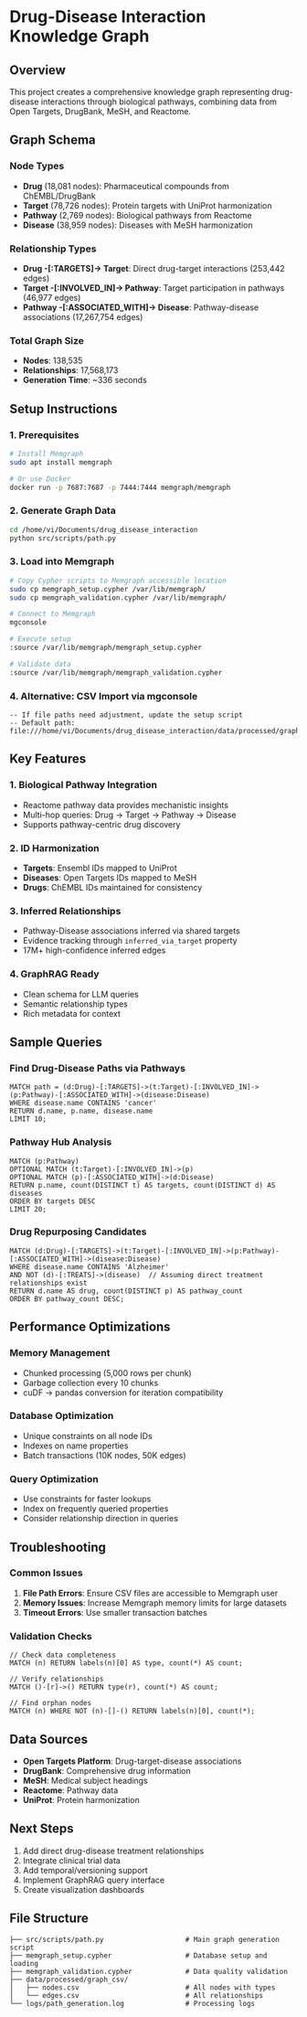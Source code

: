 # Drug-Disease Interaction Knowledge Graph

## Overview
This project creates a comprehensive knowledge graph representing drug-disease interactions through biological pathways, combining data from Open Targets, DrugBank, MeSH, and Reactome.

## Graph Schema

### Node Types
- **Drug** (18,081 nodes): Pharmaceutical compounds from ChEMBL/DrugBank
- **Target** (78,726 nodes): Protein targets with UniProt harmonization  
- **Pathway** (2,769 nodes): Biological pathways from Reactome
- **Disease** (38,959 nodes): Diseases with MeSH harmonization

### Relationship Types
- **Drug -[:TARGETS]-> Target**: Direct drug-target interactions (253,442 edges)
- **Target -[:INVOLVED_IN]-> Pathway**: Target participation in pathways (46,977 edges)
- **Pathway -[:ASSOCIATED_WITH]-> Disease**: Pathway-disease associations (17,267,754 edges)

### Total Graph Size
- **Nodes**: 138,535
- **Relationships**: 17,568,173
- **Generation Time**: ~336 seconds

## Setup Instructions

### 1. Prerequisites
```bash
# Install Memgraph
sudo apt install memgraph

# Or use Docker
docker run -p 7687:7687 -p 7444:7444 memgraph/memgraph
```

### 2. Generate Graph Data
```bash
cd /home/vi/Documents/drug_disease_interaction
python src/scripts/path.py
```

### 3. Load into Memgraph
```bash
# Copy Cypher scripts to Memgraph accessible location
sudo cp memgraph_setup.cypher /var/lib/memgraph/
sudo cp memgraph_validation.cypher /var/lib/memgraph/

# Connect to Memgraph
mgconsole

# Execute setup
:source /var/lib/memgraph/memgraph_setup.cypher

# Validate data
:source /var/lib/memgraph/memgraph_validation.cypher
```

### 4. Alternative: CSV Import via mgconsole
```cypher
-- If file paths need adjustment, update the setup script
-- Default path: file:///home/vi/Documents/drug_disease_interaction/data/processed/graph_csv/
```

## Key Features

### 1. Biological Pathway Integration
- Reactome pathway data provides mechanistic insights
- Multi-hop queries: Drug → Target → Pathway → Disease
- Supports pathway-centric drug discovery

### 2. ID Harmonization
- **Targets**: Ensembl IDs mapped to UniProt 
- **Diseases**: Open Targets IDs mapped to MeSH
- **Drugs**: ChEMBL IDs maintained for consistency

### 3. Inferred Relationships
- Pathway-Disease associations inferred via shared targets
- Evidence tracking through `inferred_via_target` property
- 17M+ high-confidence inferred edges

### 4. GraphRAG Ready
- Clean schema for LLM queries
- Semantic relationship types
- Rich metadata for context

## Sample Queries

### Find Drug-Disease Paths via Pathways
```cypher
MATCH path = (d:Drug)-[:TARGETS]->(t:Target)-[:INVOLVED_IN]->(p:Pathway)-[:ASSOCIATED_WITH]->(disease:Disease)
WHERE disease.name CONTAINS 'cancer'
RETURN d.name, p.name, disease.name
LIMIT 10;
```

### Pathway Hub Analysis
```cypher
MATCH (p:Pathway)
OPTIONAL MATCH (t:Target)-[:INVOLVED_IN]->(p)
OPTIONAL MATCH (p)-[:ASSOCIATED_WITH]->(d:Disease)
RETURN p.name, count(DISTINCT t) AS targets, count(DISTINCT d) AS diseases
ORDER BY targets DESC
LIMIT 20;
```

### Drug Repurposing Candidates
```cypher
MATCH (d:Drug)-[:TARGETS]->(t:Target)-[:INVOLVED_IN]->(p:Pathway)-[:ASSOCIATED_WITH]->(disease:Disease)
WHERE disease.name CONTAINS 'Alzheimer'
AND NOT (d)-[:TREATS]->(disease)  // Assuming direct treatment relationships exist
RETURN d.name AS drug, count(DISTINCT p) AS pathway_count
ORDER BY pathway_count DESC;
```

## Performance Optimizations

### Memory Management
- Chunked processing (5,000 rows per chunk)
- Garbage collection every 10 chunks
- cuDF → pandas conversion for iteration compatibility

### Database Optimization
- Unique constraints on all node IDs
- Indexes on name properties
- Batch transactions (10K nodes, 50K edges)

### Query Optimization
- Use constraints for faster lookups
- Index on frequently queried properties
- Consider relationship direction in queries

## Troubleshooting

### Common Issues
1. **File Path Errors**: Ensure CSV files are accessible to Memgraph user
2. **Memory Issues**: Increase Memgraph memory limits for large datasets
3. **Timeout Errors**: Use smaller transaction batches

### Validation Checks
```cypher
// Check data completeness
MATCH (n) RETURN labels(n)[0] AS type, count(*) AS count;

// Verify relationships
MATCH ()-[r]->() RETURN type(r), count(*) AS count;

// Find orphan nodes
MATCH (n) WHERE NOT (n)-[]-() RETURN labels(n)[0], count(*);
```

## Data Sources
- **Open Targets Platform**: Drug-target-disease associations
- **DrugBank**: Comprehensive drug information
- **MeSH**: Medical subject headings
- **Reactome**: Pathway data
- **UniProt**: Protein harmonization

## Next Steps
1. Add direct drug-disease treatment relationships
2. Integrate clinical trial data
3. Add temporal/versioning support
4. Implement GraphRAG query interface
5. Create visualization dashboards

## File Structure
```
├── src/scripts/path.py                    # Main graph generation script
├── memgraph_setup.cypher                  # Database setup and loading
├── memgraph_validation.cypher             # Data quality validation
├── data/processed/graph_csv/
│   ├── nodes.csv                          # All nodes with types
│   └── edges.csv                          # All relationships
└── logs/path_generation.log               # Processing logs
```
